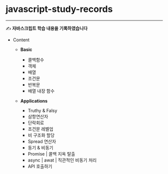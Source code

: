 # javascript-study-records

---

✍️ **자바스크립트 학습 내용을 기록하였습니다**

-   Content

    -   **Basic**

        -   콜백함수
        -   객체
        -   배열
        -   조건문
        -   반복문
        -   배열 내장 함수

    -   **Applications**
        -   Truthy & Falsy
        -   삼항연산자
        -   단락회로
        -   조건문 레벨업
        -   비 구조화 할당
        -   Spread 연산자
        -   동기 & 비동기
        -   Promise | 콜백 지옥 탈출
        -   async | awat | 직관적인 비동기 처리
        -   API 호출하기
